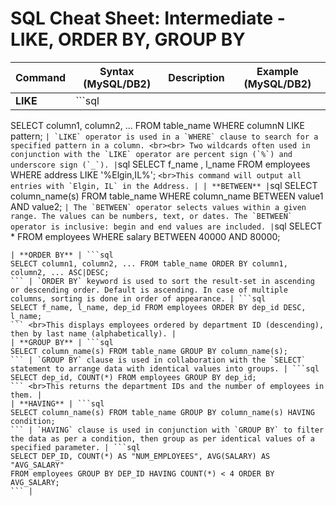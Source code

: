 
# SQL Cheat Sheet: Intermediate - LIKE, ORDER BY, GROUP BY

| **Command** | **Syntax (MySQL/DB2)** | **Description** | **Example (MySQL/DB2)** |
|-------------|-------------------------|------------------|--------------------------|
| **LIKE** | ```sql
SELECT column1, column2, ... FROM table_name WHERE columnN LIKE pattern;
``` | `LIKE` operator is used in a `WHERE` clause to search for a specified pattern in a column. <br><br> Two wildcards often used in conjunction with the `LIKE` operator are percent sign (`%`) and underscore sign (`_`). | ```sql
SELECT f_name , l_name FROM employees WHERE address LIKE '%Elgin,IL%';
``` <br>This command will output all entries with `Elgin, IL` in the Address. |
| **BETWEEN** | ```sql
SELECT column_name(s) FROM table_name WHERE column_name BETWEEN value1 AND value2;
``` | The `BETWEEN` operator selects values within a given range. The values can be numbers, text, or dates. The `BETWEEN` operator is inclusive: begin and end values are included. | ```sql
SELECT * FROM employees WHERE salary BETWEEN 40000 AND 80000;
``` <br>This generates all records of employees with salaries between 40000 and 80000. |
| **ORDER BY** | ```sql
SELECT column1, column2, ... FROM table_name ORDER BY column1, column2, ... ASC|DESC;
``` | `ORDER BY` keyword is used to sort the result-set in ascending or descending order. Default is ascending. In case of multiple columns, sorting is done in order of appearance. | ```sql
SELECT f_name, l_name, dep_id FROM employees ORDER BY dep_id DESC, l_name;
``` <br>This displays employees ordered by department ID (descending), then by last name (alphabetically). |
| **GROUP BY** | ```sql
SELECT column_name(s) FROM table_name GROUP BY column_name(s);
``` | `GROUP BY` clause is used in collaboration with the `SELECT` statement to arrange data with identical values into groups. | ```sql
SELECT dep_id, COUNT(*) FROM employees GROUP BY dep_id;
``` <br>This returns the department IDs and the number of employees in them. |
| **HAVING** | ```sql
SELECT column_name(s) FROM table_name GROUP BY column_name(s) HAVING condition;
``` | `HAVING` clause is used in conjunction with `GROUP BY` to filter the data as per a condition, then group as per identical values of a specified parameter. | ```sql
SELECT DEP_ID, COUNT(*) AS "NUM_EMPLOYEES", AVG(SALARY) AS "AVG_SALARY"
FROM employees GROUP BY DEP_ID HAVING COUNT(*) < 4 ORDER BY AVG_SALARY;
``` |

